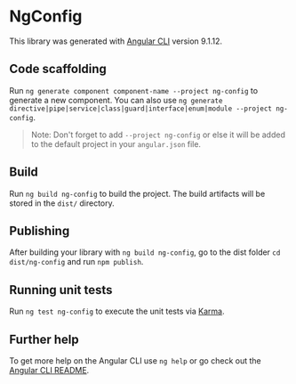# NgConfig

This library was generated with [Angular CLI](https://github.com/angular/angular-cli) version 9.1.12.

## Code scaffolding

Run `ng generate component component-name --project ng-config` to generate a new component. You can also use `ng generate directive|pipe|service|class|guard|interface|enum|module --project ng-config`.
> Note: Don't forget to add `--project ng-config` or else it will be added to the default project in your `angular.json` file. 

## Build

Run `ng build ng-config` to build the project. The build artifacts will be stored in the `dist/` directory.

## Publishing

After building your library with `ng build ng-config`, go to the dist folder `cd dist/ng-config` and run `npm publish`.

## Running unit tests

Run `ng test ng-config` to execute the unit tests via [Karma](https://karma-runner.github.io).

## Further help

To get more help on the Angular CLI use `ng help` or go check out the [Angular CLI README](https://github.com/angular/angular-cli/blob/master/README.md).
